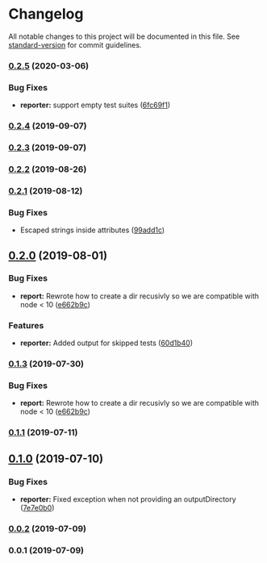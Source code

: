 # Changelog

All notable changes to this project will be documented in this file. See [standard-version](https://github.com/conventional-changelog/standard-version) for commit guidelines.

### [0.2.5](https://github.com/sh33dafi/jest-sonar/compare/v0.2.4...v0.2.5) (2020-03-06)


### Bug Fixes

* **reporter:** support empty test suites ([6fc69f1](https://github.com/sh33dafi/jest-sonar/commit/6fc69f1))



### [0.2.4](https://github.com/sh33dafi/jest-sonar/compare/v0.2.2...v0.2.4) (2019-09-07)



### [0.2.3](https://github.com/sh33dafi/jest-sonar/compare/v0.2.2...v0.2.3) (2019-09-07)



### [0.2.2](https://github.com/sh33dafi/jest-sonar/compare/v0.2.1...v0.2.2) (2019-08-26)



### [0.2.1](https://github.com/sh33dafi/jest-sonar/compare/v0.2.0...v0.2.1) (2019-08-12)


### Bug Fixes

* Escaped strings inside attributes ([99add1c](https://github.com/sh33dafi/jest-sonar/commit/99add1c))



## [0.2.0](https://github.com/sh33dafi/jest-sonar/compare/v0.1.1...v0.2.0) (2019-08-01)


### Bug Fixes

* **report:** Rewrote how to create a dir recusivly so we are compatible with node < 10 ([e662b9c](https://github.com/sh33dafi/jest-sonar/commit/e662b9c))


### Features

* **reporter:** Added output for skipped tests ([60d1b40](https://github.com/sh33dafi/jest-sonar/commit/60d1b40))



### [0.1.3](https://github.com/sh33dafi/jest-sonar/compare/v0.1.1...v0.1.3) (2019-07-30)


### Bug Fixes

* **report:** Rewrote how to create a dir recusivly so we are compatible with node < 10 ([e662b9c](https://github.com/sh33dafi/jest-sonar/commit/e662b9c))


### [0.1.1](https://github.com/sh33dafi/jest-sonar/compare/v0.1.0...v0.1.1) (2019-07-11)



## [0.1.0](https://github.com/sh33dafi/jest-sonar/compare/v0.0.2...v0.1.0) (2019-07-10)


### Bug Fixes

* **reporter:** Fixed exception when not providing an outputDirectory ([7e7e0b0](https://github.com/sh33dafi/jest-sonar/commit/7e7e0b0))



### [0.0.2](https://github.com/sh33dafi/jest-sonar/compare/v0.0.1...v0.0.2) (2019-07-09)



### 0.0.1 (2019-07-09)
